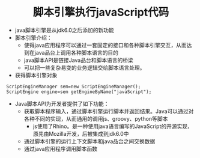 # <center>脚本引擎执行javaScript代码
* java脚本引擎是从jdk6.0之后添加的新功能
* 脚本引擎介绍：
    * 使得java应用程序可以通过一套固定的接口和各种脚本引擎交互，从而达到在java品台上调用各种脚本语言的目的
    * java脚本API是链接Java品台和脚本语言的桥梁
    * 可以把一些复杂易变的业务逻辑交给脚本语言处理。
* 获得脚本引擎对象
```
ScriptEngineManager sem=new ScriptEngineManager();
ScriptEngine engine=sem getEngineByName("javaScript");
```
* Java脚本API为开发者提供了如下功能：
    * 获取脚本程序输入，通过脚本引擎运行脚本并返回结果。Java可以通过对各种不同的实现，从而通用的调用js、groovy、python等脚本
        * js使用了Rhino。是一种使用java语言编写的JavaScript的开源实现，原先由Mozilla开发，后被集成到jdk6.0中
    * 通过脚本引擎的运行上下文脚本和java品台之间交换数据
    * 通过java应用程序调用脚本函数